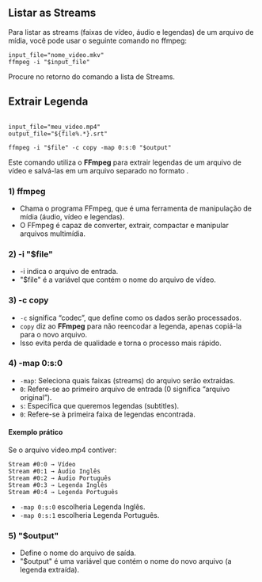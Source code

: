 ## Listar as Streams

Para listar as streams (faixas de vídeo, áudio e legendas) de um arquivo de mídia, você pode usar o seguinte comando no ffmpeg:

```shell
input_file="nome_video.mkv"
ffmpeg -i "$input_file"
```
Procure no retorno do comando a lista de Streams.


## Extrair Legenda

```shell

input_file="meu_video.mp4"
output_file="${file%.*}.srt"

ffmpeg -i "$file" -c copy -map 0:s:0 "$output"

```

Este comando utiliza o **FFmpeg** para extrair legendas de um arquivo de vídeo e salvá-las em um arquivo separado no formato .

### 1) ffmpeg

- Chama o programa FFmpeg, que é uma ferramenta de manipulação de mídia (áudio, vídeo e legendas).
- O FFmpeg é capaz de converter, extrair, compactar e manipular arquivos multimídia.

### 2) -i "$file"

- -i indica o arquivo de entrada.
- "$file" é a variável que contém o nome do arquivo de vídeo.


### 3) -c copy

- ```-c``` significa “codec”, que define como os dados serão processados.
- ```copy``` diz ao **FFmpeg** para não reencodar a legenda, apenas copiá-la para o novo arquivo.
- Isso evita perda de qualidade e torna o processo mais rápido.


### 4) -map 0:s:0

- ```-map```: Seleciona quais faixas (streams) do arquivo serão extraídas.
- ```0```: Refere-se ao primeiro arquivo de entrada (0 significa “arquivo original”).
- ```s```: Especifica que queremos legendas (subtitles).
- ```0```: Refere-se à primeira faixa de legendas encontrada.

  
#### Exemplo prático

Se o arquivo video.mp4 contiver:

```
Stream #0:0 → Vídeo
Stream #0:1 → Áudio Inglês
Stream #0:2 → Áudio Português
Stream #0:3 → Legenda Inglês
Stream #0:4 → Legenda Português
```

- ```-map 0:s:0``` escolheria Legenda Inglês.
- ```-map 0:s:1``` escolheria Legenda Português.


### 5) "$output"

- Define o nome do arquivo de saída.
- "$output" é uma variável que contém o nome do novo arquivo (a legenda extraída).






